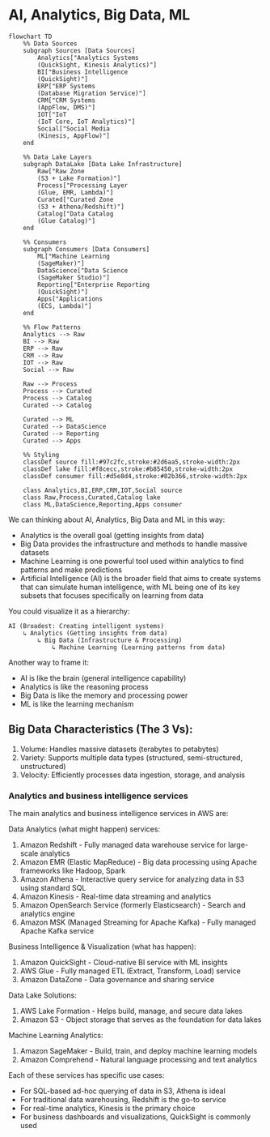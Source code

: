 # AI, Analytics, Big Data, ML



```mermaid
flowchart TD
    %% Data Sources
    subgraph Sources [Data Sources]
        Analytics["Analytics Systems
        (QuickSight, Kinesis Analytics)"]
        BI["Business Intelligence
        (QuickSight)"]
        ERP["ERP Systems
        (Database Migration Service)"]
        CRM["CRM Systems 
        (AppFlow, DMS)"]
        IOT["IoT
        (IoT Core, IoT Analytics)"]
        Social["Social Media
        (Kinesis, AppFlow)"]
    end

    %% Data Lake Layers
    subgraph DataLake [Data Lake Infrastructure]
        Raw["Raw Zone
        (S3 + Lake Formation)"]
        Process["Processing Layer
        (Glue, EMR, Lambda)"]
        Curated["Curated Zone
        (S3 + Athena/Redshift)"]
        Catalog["Data Catalog
        (Glue Catalog)"]
    end

    %% Consumers
    subgraph Consumers [Data Consumers]
        ML["Machine Learning
        (SageMaker)"]
        DataScience["Data Science
        (SageMaker Studio)"]
        Reporting["Enterprise Reporting
        (QuickSight)"]
        Apps["Applications
        (ECS, Lambda)"]
    end

    %% Flow Patterns
    Analytics --> Raw
    BI --> Raw
    ERP --> Raw
    CRM --> Raw
    IOT --> Raw
    Social --> Raw

    Raw --> Process
    Process --> Curated
    Process --> Catalog
    Curated --> Catalog

    Curated --> ML
    Curated --> DataScience
    Curated --> Reporting
    Curated --> Apps

    %% Styling
    classDef source fill:#97c2fc,stroke:#2d6aa5,stroke-width:2px
    classDef lake fill:#f8cecc,stroke:#b85450,stroke-width:2px
    classDef consumer fill:#d5e8d4,stroke:#82b366,stroke-width:2px

    class Analytics,BI,ERP,CRM,IOT,Social source
    class Raw,Process,Curated,Catalog lake
    class ML,DataScience,Reporting,Apps consumer
```



We can thinking about AI, Analytics, Big Data and ML in this way:

* Analytics is the overall goal (getting insights from data)
* Big Data provides the infrastructure and methods to handle massive datasets
* Machine Learning is one powerful tool used within analytics to find patterns and make predictions
* Artificial Intelligence (AI) is the broader field that aims to create systems that can simulate human intelligence, with ML being one of its key subsets that focuses specifically on learning from data

You could visualize it as a hierarchy:

```
AI (Broadest: Creating intelligent systems)
    ↳ Analytics (Getting insights from data)
        ↳ Big Data (Infrastructure & Processing)
            ↳ Machine Learning (Learning patterns from data)
```

Another way to frame it:

* AI is like the brain (general intelligence capability)
* Analytics is like the reasoning process
* Big Data is like the memory and processing power
* ML is like the learning mechanism



## Big Data Characteristics (The 3 Vs):

1. Volume: Handles massive datasets (terabytes to petabytes)
2. Variety: Supports multiple data types (structured, semi-structured, unstructured)
3. Velocity: Efficiently processes data ingestion, storage, and analysis



### Analytics and business intelligence services&#x20;

The main analytics and business intelligence services in AWS are:

Data Analytics (what might happen) services:

1. Amazon Redshift - Fully managed data warehouse service for large-scale analytics
2. Amazon EMR (Elastic MapReduce) - Big data processing using Apache frameworks like Hadoop, Spark
3. Amazon Athena - Interactive query service for analyzing data in S3 using standard SQL
4. Amazon Kinesis - Real-time data streaming and analytics
5. Amazon OpenSearch Service (formerly Elasticsearch) - Search and analytics engine
6. Amazon MSK (Managed Streaming for Apache Kafka) - Fully managed Apache Kafka service

Business Intelligence & Visualization (what has happen):

1. Amazon QuickSight - Cloud-native BI service with ML insights
2. AWS Glue - Fully managed ETL (Extract, Transform, Load) service
3. Amazon DataZone - Data governance and sharing service

Data Lake Solutions:

1. AWS Lake Formation - Helps build, manage, and secure data lakes
2. Amazon S3 - Object storage that serves as the foundation for data lakes

Machine Learning Analytics:

1. Amazon SageMaker - Build, train, and deploy machine learning models
2. Amazon Comprehend - Natural language processing and text analytics

Each of these services has specific use cases:

* For SQL-based ad-hoc querying of data in S3, Athena is ideal
* For traditional data warehousing, Redshift is the go-to service
* For real-time analytics, Kinesis is the primary choice
* For business dashboards and visualizations, QuickSight is commonly used

